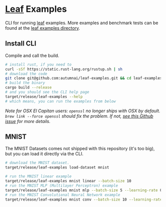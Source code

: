 # [Leaf](https://github.com/autumnai/leaf) Examples

CLI for running [leaf](https://github.com/autumnai/leaf) examples. More examples and benchmark tests can be found at the [leaf examples directory](https://github.com/autumnai/leaf#examples).

## Install CLI

Compile and call the build.
```bash
# install rust, if you need to
curl -sSf https://static.rust-lang.org/rustup.sh | sh
# download the code
git clone git@github.com:autumnai/leaf-examples.git && cd leaf-examples
# build the binary
cargo build --release
# and you should see the CLI help page
target/release/leaf-examples --help
# which means, you can run the examples from below
```
*Note for OSX El Capitan users: `openssl` no longer ships with OSX by default. `brew link --force openssl` should fix the problem. If not, [see this Github issue](https://github.com/sfackler/rust-openssl/issues/255) for more details.*

## MNIST

The MNIST Datasets comes not shipped with this repository (it's too big), but you can load it directly via the
CLI.

```bash
# download the MNIST dataset.
target/release/leaf-examples load-dataset mnist

# run the MNIST linear example
target/release/leaf-examples mnist linear --batch-size 10
# run the MNIST MLP (Multilayer Perceptron) example
target/release/leaf-examples mnist mlp --batch-size 5 --learning-rate 0.001
# run the MNIST Convolutional Neural Network example
target/release/leaf-examples mnist conv --batch-size 10 --learning-rate 0.002
```
